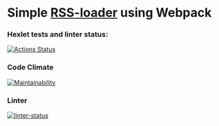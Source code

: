# Simple [RSS-loader](https://frontend-project-lvl3-9c0re2toa-teo11git.vercel.app/) using Webpack


### Hexlet tests and linter status:
[![Actions Status](https://github.com/teo11git/frontend-project-lvl3/workflows/hexlet-check/badge.svg)](https://github.com/teo11git/frontend-project-lvl3/actions)
### Code Climate
[![Maintainability](https://api.codeclimate.com/v1/badges/722cb72d1b30eff7942a/maintainability)](https://codeclimate.com/github/teo11git/frontend-project-lvl3/maintainability)
### Linter
[![linter-status](https://github.com/teo11git/frontend-project-lvl3/workflows/linter-status/badge.svg)](https://github.com/teo11git/frontend-project-lvl3/actions)
